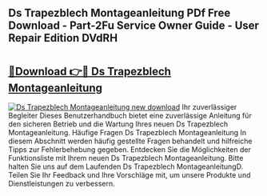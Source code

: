 ## Ds Trapezblech Montageanleitung PDf Free Download - Part-2Fu Service Owner Guide - User Repair Edition DVdRH

# <h2><a href="http://df8bzu.blite.top/?on=Ds+Trapezblech+Montageanleitung">🔗Download 👉🔴 Ds Trapezblech Montageanleitung</a></h2>

[![Ds Trapezblech Montageanleitung new download](https://i.imgur.com/lujVjoI.png)](http://df8bzu.blite.top/?on=Ds+Trapezblech+Montageanleitung)
Ihr zuverlässiger Begleiter Dieses Benutzerhandbuch bietet eine zuverlässige Anleitung für den sicheren Betrieb und die Wartung Ihres neuen Ds Trapezblech Montageanleitung. Häufige Fragen Ds Trapezblech Montageanleitung In diesem Abschnitt werden häufig gestellte Fragen behandelt und hilfreiche Tipps zur Fehlerbehebung gegeben. Entdecken Sie die Möglichkeiten der Funktionsliste mit Ihrem neuen Ds Trapezblech Montageanleitung. Bitte halten Sie uns auf dem Laufenden Ds Trapezblech MontageanleitungD. Teilen Sie Ihr Feedback und Ihre Vorschläge mit, um unsere Produkte und Dienstleistungen zu verbessern.
